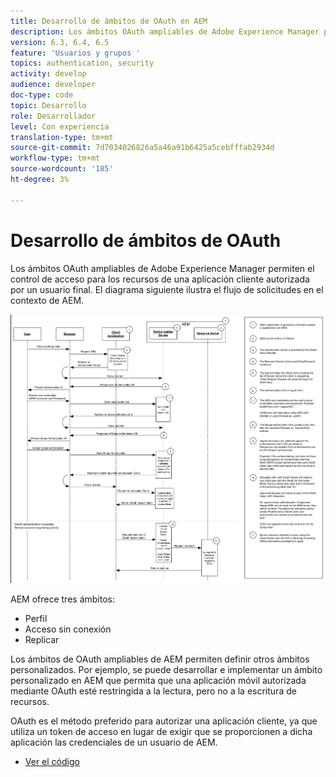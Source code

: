 ```yaml
---
title: Desarrollo de ámbitos de OAuth en AEM
description: Los ámbitos OAuth ampliables de Adobe Experience Manager permiten el control de acceso para los recursos de una aplicación cliente autorizada por un usuario final. El diagrama siguiente ilustra el flujo de solicitudes en el contexto de AEM.
version: 6.3, 6.4, 6.5
feature: 'Usuarios y grupos '
topics: authentication, security
activity: develop
audience: developer
doc-type: code
topic: Desarrollo
role: Desarrollador
level: Con experiencia
translation-type: tm+mt
source-git-commit: 7d7034026826a5a46a91b6425a5cebfffab2934d
workflow-type: tm+mt
source-wordcount: '185'
ht-degree: 3%

---
```



# Desarrollo de ámbitos de OAuth

Los ámbitos OAuth ampliables de Adobe Experience Manager permiten el control de acceso para los recursos de una aplicación cliente autorizada por un usuario final. El diagrama siguiente ilustra el flujo de solicitudes en el contexto de AEM.

![Flujo De Ámbitos De Oa](./assets/oauth-code-sample-develop/oauth-scopes-flow.png)

AEM ofrece tres ámbitos:

* Perfil
* Acceso sin conexión
* Replicar

Los ámbitos de OAuth ampliables de AEM permiten definir otros ámbitos personalizados. Por ejemplo, se puede desarrollar e implementar un ámbito personalizado en AEM que permita que una aplicación móvil autorizada mediante OAuth esté restringida a la lectura, pero no a la escritura de recursos.

OAuth es el método preferido para autorizar una aplicación cliente, ya que utiliza un token de acceso en lugar de exigir que se proporcionen a dicha aplicación las credenciales de un usuario de AEM.

* [Ver el código](https://github.com/Adobe-Consulting-Services/acs-aem-samples/blob/legacy/bundle/src/main/java/com/adobe/acs/samples/authentication/oauth/impl/SampleScopeWithPrivileges.java)
